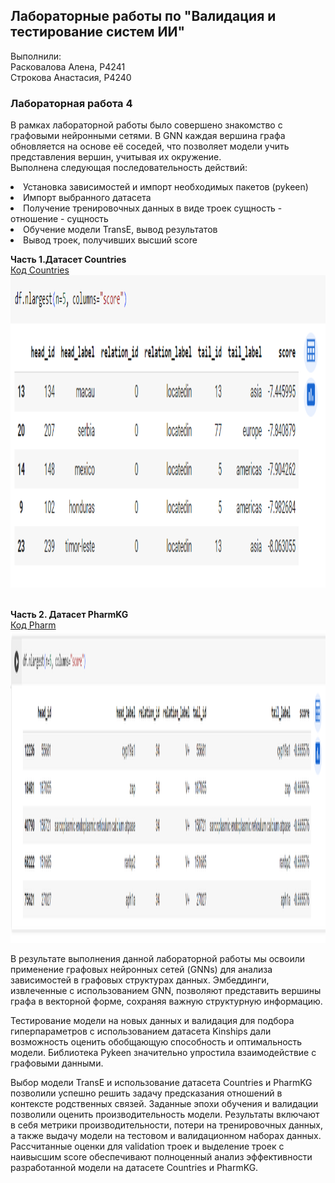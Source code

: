 ## Лабораторные работы по "Валидация и тестирование систем ИИ"
Выполнили: <br>
Расковалова Алена, P4241 <br>
Строкова Анастасия, P4240

### Лабораторная работа 4
В рамках лабораторной работы было совершено знакомство с графовыми нейронными сетями. В GNN каждая вершина графа обновляется на основе её соседей, что позволяет модели учить представления вершин, учитывая их окружение. <br>
Выполнена следующая последовательность действий:
<li> Установка зависимостей и импорт необходимых пакетов (pykeen)
<li> Импорт выбранного датасета
<li> Получение тренировочных данных в виде троек сущность - отношение - сущность
<li> Обучение модели TransE, вывод результатов
<li> Вывод троек, получивших высший score
<br>

**Часть 1.Датасет Countries** <br>
[Код Countries](LR4_Countries.ipynbb) <br>
<img src="Countries_nlargest.PNG" width="700" height="500"/> <br>
<br>

**Часть 2. Датасет PharmKG** <br>
[Код Pharm](LR4_PharmKG.ipynb) <br>
<img src="Pharm_nlargest.PNG" width="700" height="500"/> <br>

В результате выполнения данной лабораторной работы мы освоили применение графовых нейронных сетей (GNNs) для анализа зависимостей в графовых структурах данных. Эмбеддинги, извлеченные с использованием GNN, позволяют представить вершины графа в векторной форме, сохраняя важную структурную информацию. <br>

Тестирование модели на новых данных и валидация для подбора гиперпараметров с использованием датасета Kinships дали возможность оценить обобщающую способность и оптимальность модели. Библиотека Pykeen значительно упростила взаимодействие с графовыми данными. <br>

Выбор модели TransE и использование датасета Countries и PharmKG позволили успешно решить задачу предсказания отношений в контексте родственных связей. Заданные эпохи обучения и валидации позволили оценить производительность модели. Результаты включают в себя метрики производительности, потери на тренировочных данных, а также выдачу модели на тестовом и валидационном наборах данных. Рассчитанные оценки для validation троек и выделение троек с наивысшим score обеспечивают полноценный анализ эффективности разработанной модели на датасете Countries и PharmKG. <br>
